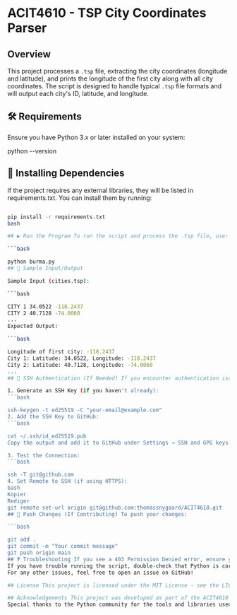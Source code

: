 # ACIT4610 - TSP City Coordinates Parser

## Overview
This project processes a `.tsp` file, extracting the city coordinates (longitude and latitude), and prints the longitude of the first city along with all city coordinates. The script is designed to handle typical `.tsp` file formats and will output each city's ID, latitude, and longitude.

## 🛠 Requirements
Ensure you have Python 3.x or later installed on your system:

python --version

## 📂 Installing Dependencies
If the project requires any external libraries, they will be listed in requirements.txt. You can install them by running:

```bash

pip install -r requirements.txt
bash

## ▶️ Run the Program To run the script and process the .tsp file, use:

```bash

python burma.py
## 📄 Sample Input/Output

Sample Input (cities.tsp):

```bash

CITY 1 34.0522 -118.2437
CITY 2 40.7128 -74.0060
...
Expected Output:

```bash

Longitude of first city: -118.2437
City 1: Latitude: 34.0522, Longitude: -118.2437
City 2: Latitude: 40.7128, Longitude: -74.0060
...
## 🔑 SSH Authentication (If Needed) If you encounter authentication issues when pulling or pushing to the repository:

1. Generate an SSH Key (if you haven't already):
```bash

ssh-keygen -t ed25519 -C "your-email@example.com"
2. Add the SSH Key to GitHub:
```bash

cat ~/.ssh/id_ed25519.pub
Copy the output and add it to GitHub under Settings → SSH and GPG keys.

3. Test the Connection:
```bash

ssh -T git@github.com
4. Set Remote to SSH (if using HTTPS):
bash
Kopier
Rediger
git remote set-url origin git@github.com:thomassnygaard/ACIT4610.git
## 🚀 Push Changes (If Contributing) To push your changes:

```bash

git add .
git commit -m "Your commit message"
git push origin main
## ❓ Troubleshooting If you see a 403 Permission Denied error, ensure you're logged in to the correct GitHub account.
If you have trouble running the script, double-check that Python is correctly installed.
For any other issues, feel free to open an issue on GitHub!

## License This project is licensed under the MIT License - see the LICENSE file for details.

## Acknowledgements This project was developed as part of the ACIT4610 resit exam for 2025.
Special thanks to the Python community for the tools and libraries used in this project.
